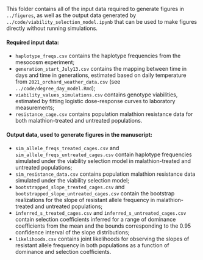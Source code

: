 This folder contains all of the input data required to generate figures in `../figures`, as well as the output data generated by `../code/viability_selection_model.ipynb` that can be used to make figures directly without running simulations.

#### Required input data:
- `haplotype_freqs.csv` contains the haplotype frequencies from the mesocosm experiment;  
- `generation_start_July13.csv` contains the mapping between time in days and time in generations, estimated based on daily temperature from `2021_orchard_weather_data.csv` (see `../code/degree_day_model.Rmd`);  
- `viability_values_simulations.csv` contains genotype viabilities, estimated by fitting logistic dose-response curves to laboratory measurements;  
- `resistance_cage.csv` contains population malathion resistance data for both malathion-treated and untreated populations.  

#### Output data, used to generate figures in the manuscript:
- `sim_allele_freqs_treated_cages.csv` and `sim_allele_freqs_untreated_cages.csv` contain haplotype frequencies simulated under the viability selection model in malathion-treated and untreated populations;    
- `sim_resistance_data.csv` contains population malathion resistance data simulated under the viability selection model;    
- `bootstrapped_slope_treated_cages.csv` and `bootstrapped_slope_untreated_cages.csv` contain the bootstrap realizations for the slope of resistant allele frequency in malathion-treated and untreated populations;   
- `inferred_s_treated_cages.csv` and `inferred_s_untreated_cages.csv` contain selection coefficients inferred for a range of dominance coefficients from the mean and the bounds corresponding to the 0.95 confidence interval of the slope distributions;
- `likelihoods.csv` contains joint likelihoods for observing the slopes of resistant allele frequency in both populations as a function of dominance and selection coefficients.
